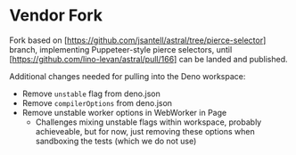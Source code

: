 # Vendor Fork

Fork based on [https://github.com/jsantell/astral/tree/pierce-selector] branch, implementing
Puppeteer-style pierce selectors, until [https://github.com/lino-levan/astral/pull/166] can be landed
and published.

Additional changes needed for pulling into the Deno workspace:

* Remove `unstable` flag from deno.json
* Remove `compilerOptions` from deno.json
* Remove unstable worker options in WebWorker in Page
  * Challenges mixing unstable flags within workspace, probably achieveable,
    but for now, just removing these options when sandboxing the tests
    (which we do not use)